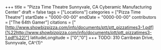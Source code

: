 +++
title = "Pizza Time Theatre Sunnyvale, CA Cyberamic Manufacturing Center"
draft = false
tags = ["Locations"]
categories = ["Pizza Time Theatre"]
startDate = "0000-00-00"
endDate = "0000-00-00"
contributors = ["The 64th Gamer"]
citations = ["[http://www.showbizpizza.com/info/documents/ptt/ptt_pizzatimes3-1.pdf](%22http://www.showbizpizza.com/info/documents/ptt/ptt_pizzatimes3-1.pdf%22)"]
latitudeLongitude = ["0","0"]
+++
TODO:
310 Carribean Drive, Sunnyvale, CA^(1)^
